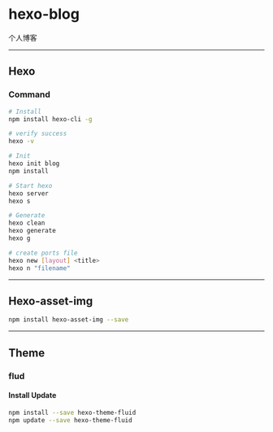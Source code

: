 # hexo-blog

个人博客

---

## Hexo

### Command

```bash
# Install
npm install hexo-cli -g

# verify success
hexo -v

# Init
hexo init blog
npm install

# Start hexo
hexo server
hexo s

# Generate
hexo clean
hexo generate
hexo g

# create ports file
hexo new [layout] <title>
hexo n "filename"
```

---

## Hexo-asset-img

```bash
npm install hexo-asset-img --save
```

---

## Theme

### flud

#### Install Update
```bash
npm install --save hexo-theme-fluid
npm update --save hexo-theme-fluid
```
